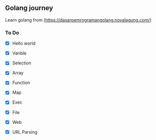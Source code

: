
## Golang journey

Learn golang from (https://dasarpemrogramangolang.novalagung.com/)

### To Do

- [x] Hello world 
- [x] Varible
- [x] Selection
- [x] Array
- [x] Function
- [x] Map
- [x] Exec
- [x] File
- [x] Web
- [x] URL Parsing

